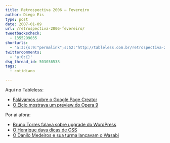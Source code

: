 ```yaml
---
title: Retrospectiva 2006 – Fevereiro
author: Diego Eis
type: post
date: 2007-01-09
url: /retrospectiva-2006-fevereiro/
tweetbackscheck:
  - 1355299035
shorturls:
  - 'a:3:{s:9:"permalink";s:52:"http://tableless.com.br/retrospectiva-2006-fevereiro";s:7:"tinyurl";s:26:"http://tinyurl.com/44cyly2";s:4:"isgd";s:19:"http://is.gd/snkJXT";}'
twittercomments:
  - 'a:0:{}'
dsq_thread_id: 503036538
tags:
  - cotidiano

---
```

Aqui no Tableless:

  * [Falávamos sobre o Google Page Creator][1]
  * [O Elcio mostrava um preview do Opera 9][2]

Por aí afora:

  * [Bruno Torres falava sobre upgrade do WordPress][3]
  * [O Henrique dava dicas de CSS][4]
  * [O Danilo Medeiros e sua turma lançavam o Wasabi][5]

 [1]: http://tableless.com.br/google-page-creator
 [2]: http://tableless.com.br/opera-9-preview-2
 [3]: http://brunotorres.net/upgrade-wordpress
 [4]: http://www.revolucao.etc.br/archives/as-dicas-de-css-que-voce-nao-deve-deixar-de-saber/
 [5]: http://tableless.com.br/wasabi-seu-amigo-mais-chegado